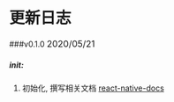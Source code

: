 # 更新日志

###v0.1.0  <span style="font-size: 16px;">2020/05/21</span>
##### init:
1. 初始化, 撰写相关文档 [react-native-docs](https://github.com/xumengzi/react-native-docs)

